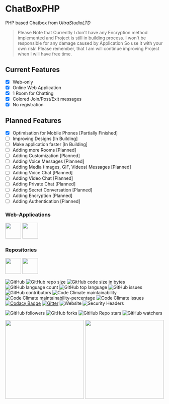 # ChatBoxPHP

PHP based Chatbox from *UltraStudioLTD*

> Please Note that Currently I don't have any Encryption method implemented and
> Project is still in building process.
> I won't be responsible for any damage caused by Application So use it with your own risk!
> Please remember, that I am will continue improving Project when I will have free time.

## Current Features

  - [x] Web-only
  - [x] Online Web Application
  - [x] 1 Room for Chatting
  - [x] Colored Join/Post/Exit messages
  - [x] No registration

## Planned Features

  - [X] Optimisation for Mobile Phones [Partially Finished]
  - [ ] Improving Designs [In Building]
  - [ ] Make application faster [In Building]
  - [ ] Adding more Rooms [Planned]
  - [ ] Adding Customization [Planned]
  - [ ] Adding Voice Messages [Planned]
  - [ ] Adding Media (Images, GIF, Videos) Messages [Planned]
  - [ ] Adding Voice Chat [Planned]
  - [ ] Adding Video Chat [Planned]
  - [ ] Adding Private Chat [Planned]
  - [ ] Adding Secret Conversation [Planned]
  - [ ] Adding Encryption [Planned]
  - [ ] Adding Authentication [Planned]
  
### Web-Applications

<a href="https://chatboxphp.herokuapp.com/"><img src="https://simpleicons.org/icons/heroku.svg" width="50"/></a>
<a href="https://repl.it/@UltraStudioLTD/ChatBoxPHP-CURRENT/"><img src="https://simpleicons.org/icons/repl-dot-it.svg" width="50"/></a>

### Repositories

<a href="https://chatboxphp-current.ultrastudioltd.repl.co/"><img src="https://simpleicons.org/icons/repl-dot-it.svg" width="50"/></a>
<a href="https://github.com/UltraStudioLTD/ChatBoxPHP.git/"><img src="https://simpleicons.org/icons/github.svg" width="50"/></a>

![GitHub](https://img.shields.io/github/license/UltraStudioLTD/ChatBoxPHP?logo=gnu)
![GitHub repo size](https://img.shields.io/github/repo-size/UltraStudioLTD/ChatBoxPHP?logo=github)
![GitHub code size in bytes](https://img.shields.io/github/languages/code-size/UltraStudioLTD/ChatBoxPHP?logo=github)
![GitHub language count](https://img.shields.io/github/languages/count/UltraStudioLTD/ChatBoxPHP?logo=github)
![GitHub top language](https://img.shields.io/github/languages/top/UltraStudioLTD/ChatBoxPHP?logo=github)
![GitHub issues](https://img.shields.io/github/issues/UltraStudioLTD/ChatBoxPHP?logo=github)
![GitHub contributors](https://img.shields.io/github/contributors/UltraStudioLTD/ChatBoxPHP?logo=github)
![Code Climate maintainability](https://img.shields.io/codeclimate/maintainability/UltraStudioLTD/ChatBoxPHP?logo=code-climate)
![Code Climate maintainability-percentage](https://img.shields.io/codeclimate/maintainability-percentage/UltraStudioLTD/ChatBoxPHP?logo=code-climate)
![Code Climate issues](https://img.shields.io/codeclimate/issues/UltraStudioLTD/ChatBoxPHP?logo=code-climate)
[![Codacy Badge](https://api.codacy.com/project/badge/Grade/c710729615254d2396ef4dfc939ae995)](https://app.codacy.com/gh/UltraStudioLTD/ChatBoxPHP?utm_source=github.com&utm_medium=referral&utm_content=UltraStudioLTD/ChatBoxPHP&utm_campaign=Badge_Grade)
[![Gitter](https://img.shields.io/gitter/room/UltraStudioLTD/ChatBoxPHP?logo=gitter)](https://gitter.im/ChatBoxPHP/community?utm_source=badge&utm_medium=badge&utm_campaign=pr-badge)
![Website](https://img.shields.io/website?down_color=red&down_message=Offline&logo=Heroku&up_color=green&up_message=Online&url=https%3A%2F%2Fchatboxphp.herokuapp.com%2F)
![Security Headers](https://img.shields.io/security-headers?logo=Heroku&url=https%3A%2F%2Fchatboxphp.herokuapp.com%2F)

![GitHub followers](https://img.shields.io/github/followers/UltraStudioLTD?label=Follow&style=social)
![GitHub forks](https://img.shields.io/github/forks/UltraStudioLTD/ChatBoxPHP?label=Fork&style=social)
![GitHub Repo stars](https://img.shields.io/github/stars/UltraStudioLTD/ChatBoxPHP?style=social)
![GitHub watchers](https://img.shields.io/github/watchers/UltraStudioLTD/ChatBoxPHP?label=Watch&style=social)

<img src="https://www.php.net/images/logos/new-php-logo.svg" width="250"/>
<img src="https://cdn.worldvectorlogo.com/logos/heroku.svg" width="250"/>
